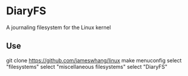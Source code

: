 # DiaryFS
A journaling filesystem for the Linux kernel


## Use
git clone https://github.com/jameswhang/linux
make menuconfig
select "filesystems" 
select "miscellaneous filesystems"
select "DiaryFS"
